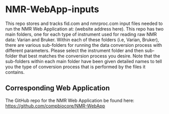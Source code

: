 # NMR-WebApp-inputs

This repo stores and tracks fid.com and nmrproc.com input files needed to run the NMR Web Application at: (website address here). This repo has two main folders, one for each type of instrument used for reading raw NMR data: Varian and Bruker. Within each of these folders (i.e, Varian, Bruker), there are various sub-folders for running the data conversion process with different parameters. Please select the instrument folder and then sub-folder that best matches the conversion process you desire. Note that the sub-folders within each main folder have been given detailed names to tell you the type of conversion process that is performed by the files it contains. 

## Corresponding Web Application 

The GitHub repo for the NMR Web Application be found here: https://github.com/compbiocore/NMR-WebApp 
